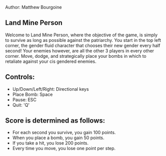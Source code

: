 Author: Matthew Bourgoine

## Land Mine Person ##

Welcome to Land Mine Person, where the objective of the game, is simply
to survive as long as possible against the patriarchy. You start in the
top left corner, the gender fluid character that chooses their new
gender every half second! Your enemies however, are all the other 3
players in every other corner. Move, dodge, and strategically place your
 bombs in which to retaliate against your cis gendered enemies.

Controls:
---------
- Up/Down/Left/Right: Directional keys
- Place Bomb: Space
- Pause: ESC
- Quit: 'Q'

Score is determined as follows:
-------------------------------
- For each second you survive, you gain 100 points.
- When you place a bomb, you gain 50 points.
- If you take a hit, you lose 200 points.
- Every time you move, you lose one point per step.
